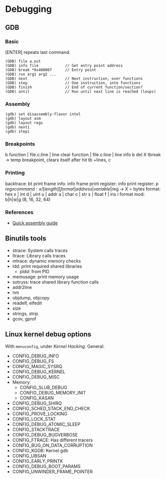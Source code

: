 # Debugging

## GDB

### Basic
[ENTER] repeats last command.
```
(GDB) file a.out
(GDB) info file            // Get entry point address
(GDB) break *0x400007      // Entry point
(GDB) run arg1 arg2 ...
(GDB) next                 // Next instruction, over functions
(GDB) step                 // One instruction, into functions
(GDB) finish               // End of current function/section?
(GDB) until                // Run until next line is reached (loops)
```
### Assembly
```
(gdb) set disassembly-flavor intel
(gdb) layout asm
(gdb) layout regs
(gdb) nexti
(gdb) stepi
```

### Breakpoints
b function | file.c:line | line
clear function | file.c:line | line
info b
del X
tbreak -> temp breakpoint, clears itself after hit
    tb +lines, c

### Printing
backtrace: bt
print frame info: info frame
print register: info
print register: p $reg
x command: x /[length][format] address|variable|$reg ->
    X = bytes
    format: hex x | int d | uint u | addr a | char c | str s | float f | ins i
    format mod: b|h|w|g (8, 16, 32, 64)


### References
* [Quick assembly guide](https://reverseengineering.stackexchange.com/questions/1935/how-to-handle-stripped-binaries-with-gdb-no-source-no-symbols-and-gdb-only-sho)

## Binutils tools
* strace: System calls traces
* ltrace: Library calls traces
* mtrace: dynamic memory checks
* ldd: print required shared libraries
    * pldd: from PID
* memusage: print memory usage
* sotruss: trace shared library function calls
* addr2line
* nm
* objdump, objcopy
* readelf, elfedit
* size
* strings, strip
* gcov, gprof





## Linux kernel debug options
With `menuconfig`, under *Kernel Hacking*.
General:
* CONFIG\_DEBUG\_INFO
* CONFIG\_DEBUG\_FS
* CONFIG\_MAGIC\_SYSRQ
* CONFIG\_DEBUG\_KERNEL
* CONFIG\_DEBUG\_MISC
* Memory:
    * CONFIG\_SLUB\_DEBUG
    * CONFIG\_DEBUG\_MEMORY\_INIT
    * CONFIG\_KASAN
* CONFIG\_DEBUG\_SHIRQ
* CONFIG\_SCHED\_STACK\_END\_CHECK
* CONFIG\_PROVE\_LOCKING
* CONFIG\_LOCK\_STAT
* CONFIG\_DEBUG\_ATOMIC\_SLEEP
* CONFIG\_STACKTRACE
* CONFIG\_DEBUG\_BUGVERBOSE
* CONFIG\_FTRACE: Has different tracers
* CONFIG\_BUG\_ON\_DATA\_CORRUPTION
* CONFIG\_KGDB: Kernel gdb
* CONFIG\_UBSAN
* CONFIG\_EARLY\_PRINTK
* CONFIG\_DEBUG\_BOOT\_PARAMS
* CONFIG\_UNWINDER\_FRAME\_POINTER
